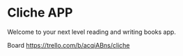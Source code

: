 Cliche APP
=======

Welcome to your next level reading and writing books app.

Board https://trello.com/b/acqiABns/cliche
